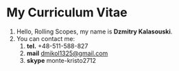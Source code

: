 # My Curriculum Vitae
1. Hello, Rolling Scopes, my name is **Dzmitry Kalasouski**.
2. You can contact me:
   1. **tel.** +48-511-588-827
   2. **mail** dmikol1325@gmail.com
   3. **skype** monte-kristo2712